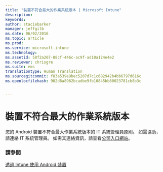 ```yaml
---
title: "裝置不符合最大的作業系統版本 | Microsoft Intune"
description: 
keywords: 
author: staciebarker
manager: jeffgilb
ms.date: 06/02/2016
ms.topic: article
ms.prod: 
ms.service: microsoft-intune
ms.technology: 
ms.assetid: 58f2a207-88cf-446c-ac9f-ad10a124e4e2
ms.reviewer: chrisgre
ms.suite: ems
translationtype: Human Translation
ms.sourcegitcommit: f83a539e9bec5207d7c1c682942b4bb6797d616c
ms.openlocfilehash: 902d8a8962bcadbe9fb10845bb80023781cb8b3c


---
```


# 裝置不符合最大的作業系統版本

您的 Android 裝置不符合最大作業系統版本的 IT 系統管理員原則。 如需協助，請連絡 IT 系統管理員。 如需其連絡資訊，請查看[公司入口網站](http://portal.manage.microsoft.com)。


### 請參閱
[透過 Intune 使用 Android 裝置](using-your-android-device-with-intune.md)


<!--HONumber=Jun16_HO4-->


